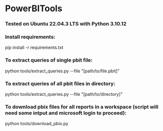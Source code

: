 # PowerBITools

### Tested on Ubuntu 22.04.3 LTS with Python 3.10.12

### Install requirements:

pip install -r requirements.txt

### To extract queries of single pbit file:

python tools/extract_queries.py --file "[path/to/file.pbit]"

### To extract queries of all pbit files in directory:

python tools/extract_queries.py --file "[path/to/directory]"

### To download pbix files for all reports in a workspace (script will need some intput and microsoft login to proceed):

python tools/download_pbix.py
